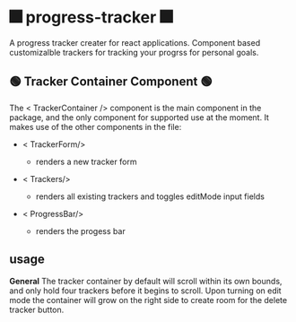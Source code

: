 # 🎆 progress-tracker 🎆

A progress tracker creater for react applications. Component based customizalble trackers for tracking your progrss for personal goals.

## 🟢 Tracker Container Component 🟢

The < TrackerContainer /> component is the main component in the package, and the only component for supported use at the moment. It makes use of the other components in the file:

- < TrackerForm/>
  - renders a new tracker form

- < Trackers/>
  - renders all existing trackers and toggles editMode input fields

- < ProgressBar/>
  - renders the progess bar

## usage

**General**
The tracker container by default will scroll within its own bounds, and only hold four trackers before it begins to scroll. Upon turning on edit mode the container will grow on the right side to create room for the delete tracker button. 




